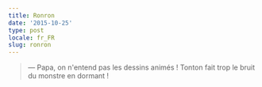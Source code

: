 ```yaml
---
title: Ronron
date: '2015-10-25'
type: post
locale: fr_FR
slug: ronron
---
```


> — Papa, on n'entend pas les dessins animés ! Tonton fait trop le bruit du monstre en dormant !
